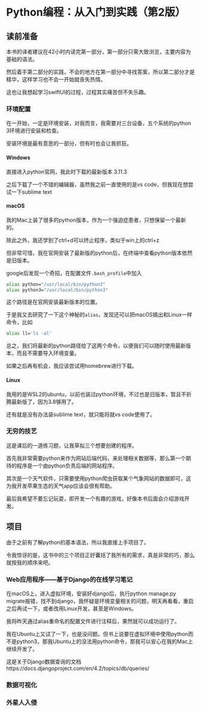 

# Python编程：从入门到实践（第2版）



## 读前准备

本书的译者建议在42小时内读完第一部分，第一部分只需大致浏览，主要内容为基础的语法。

然后着手第二部分的实践，不会的地方在第一部分中寻找答案，所以第二部分才是精华，这样学习也不会一开始就丧失热情。

这也让我想起学习swiftUI的过程，过程其实痛苦但不失乐趣。



### 环境配置

在一开始，一定是环境安装，对我而言，我需要对三台设备，五个系统的python 3环境进行安装和检查。

安装环境是最有意思的一部分，但有时也会让我抓狂。

#### Windows

直接进入python官网，我此时下载的最新版本 3.11.3

之后下载了一个不错的编辑器，虽然我之前一直使用的是vs code，但我现在想尝试一下sublime text

#### macOS

我的Mac上装了很多的python版本，作为一个强迫症患者，只想保留一个最新的。

除此之外，我还学到了ctrl+d可以终止程序，类似于win上的ctrl+z

但非常可惜，我在官网安装了最新版的python后，在终端中查看python版本依然是旧版本。

google后发现一个奇招，在配置文件`.bash_profile`中加入

```bash
alias python="/usr/local/bin/python3"
alias python3="/usr/local/bin/python3"
```

这个路径是在官网安装最新版本的位置。

于是我又去研究了一下这个神秘的`alias`，发现还可以把macOS搞出和Linux一样命令，比如

```bash
alias ll='ls -al'
```

总之，我们将最新的python路径给了这两个命令，以便我们可以随时使用最新版本，而且不需要导入环境变量。

如果之后再有机会，我应该尝试用homebrew进行下载。

#### Linux

我用的是WSL2的ubuntu，以前也装过python环境，不过也是旧版本，暂且不折腾最新版了，因为3.8够用了。

还有就是没有办法装sublime text，就只能将就vs code使用了。



### 无穷的技艺

这是课后的一道练习题，让我草拟三个想要创建的程序。

首先我非常需要python来作为网站后端代码，来处理相关数据等，那么第一个期待的程序是一个由python负责后端的网站程序。

其次是一个天气软件，只需要使用python爬虫获取某个气象网站的数据即可，这为我开发苹果生态的天气app应该会很有帮助。

最后我希望不要忘记玩耍，即开发一个有趣的游戏，好像本书后面会介绍游戏开发。



## 项目

由于之前有了解python的基本语法，所以我直接上手项目了。

令我惊讶的是，这书中的三个项目正好囊括了我所有的需求，真是非常的巧，那么就按我的顺序来吧。

### Web应用程序——基于Django的在线学习笔记

在macOS上，进入虚拟环境，安装好django后，执行python manage.py migrate报错，找不到django，我怀疑是环境变量相关的问题，明天再看看，重启之后再试一下，或者改用Linux开发，甚至是Windows。

我将昨天通过alias重命名的配置文件进行注释后，果然就可以成功运行了。

我在Ubuntu上又试了一下，也是没问题。但书上说要在虚拟环境中使用python而不是python3，那我Ubuntu上的没法用python命令，那我可以安心在我的Mac上继续开发了。



这是关于Django数据查询的文档https://docs.djangoproject.com/en/4.2/topics/db/queries/

### 数据可视化



### 外星人入侵